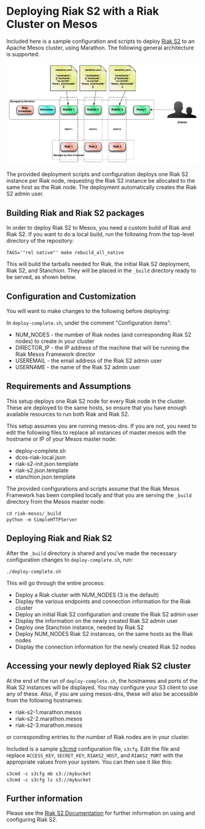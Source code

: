 # Deploying Riak S2 with a Riak Cluster on Mesos

Included here is a sample configuration and scripts to deploy
[Riak S2](http://basho.com/products/riak-s2/) to an Apache Mesos cluster, using
Marathon.  The following general architecture is supported:

![Architecture](img/RiakS2_Mesos.png)

The provided deployment scripts and configuration deploys one Riak S2 instance
per Riak node, requesting the Riak S2 instance be allocated to the same host as
the Riak node.  The deployment automatically creates the Riak S2 admin user.

## Building Riak and Riak S2 packages

In order to deploy Riak S2 to Mesos, you need a custom build of Riak and Riak
S2.  If you want to do a local build, run the following from the top-level
directory of the repository:

```
TAGS='"rel native"' make rebuild_all_native
```

This will build the tarballs needed for Riak, the initial Riak S2 deployment,
Riak S2, and Stanchion.  They will be placed in the `_build` directory ready to
be served, as shown below.

## Configuration and Customization

You will want to make changes to the following before deploying:

In `deploy-complete.sh`, under the comment "Configuration items":
- NUM_NODES - the number of Riak nodes (and corresponding Riak S2 nodes) to
  create in your cluster
- DIRECTOR_IP - the IP address of the machine that will be running the Riak
  Mesos Framework director
- USEREMAIL - the email address of the Riak S2 admin user
- USERNAME - the name of the Riak S2 admin user

## Requirements and Assumptions

This setup deploys one Riak S2 node for every Riak node in the cluster.  These
are deployed to the same hosts, so ensure that you have enough available
resources to run both Riak and Riak S2.

This setup assumes you are running mesos-dns.  If you are not, you need to edit
the following files to replace all instances of master.mesos with the hostname
or IP of your Mesos master node:
- deploy-complete.sh
- dcos-riak-local.json
- riak-s2-init.json.template
- riak-s2.json.template
- stanchion.json.template

The provided configurations and scripts assume that the Riak Mesos Framework has
been compiled locally and that you are serving the `_build` directory from the
Mesos master node:

```
cd riak-mesos/_build
python -m SimpleHTTPServer
```

## Deploying Riak and Riak S2

After the `_build` directory is shared and you've made the necessary
configuration changes to `deploy-complete.sh`, run:

```
./deploy-complete.sh
```

This will go through the entire process:
- Deploy a Riak cluster with NUM_NODES (3 is the default)
- Display the various endpoints and connection information for the Riak cluster
- Deploy an initial Riak S2 configuration and create the Riak S2 admin user
- Display the information on the newly created Riak S2 admin user
- Deploy one Stanchion instance, needed by Riak S2
- Deploy NUM_NODES Riak S2 instances, on the same hosts as the Riak nodes
- Display the connection information for the newly created Riak S2 nodes

## Accessing your newly deployed Riak S2 cluster

At the end of the run of `deploy-complete.sh`, the hostnames and ports of the
Riak S2 instances will be displayed.  You may configure your S3 client to use
any of these.  Also, if you are using mesos-dns, these will also be accessible
from the following hostnames:
- riak-s2-1.marathon.mesos
- riak-s2-2.marathon.mesos
- riak-s2-3.marathon.mesos

or corresponding entries to the number of Riak nodes are in your cluster.

Included is a sample [s3cmd](http://s3tools.org/s3cmd) configuration file,
`s3cfg`.  Edit the file and replace `ACCESS_KEY`, `SECRET_KEY`, `RIAKS2_HOST`,
and `RIAKS2_PORT` with the appropriate values from your system.  You can then
use it like this:

```
s3cmd -c s3cfg mb s3://mybucket
s3cmd -c s3cfg ls s3://mybucket
```

## Further information

Please see the [Riak S2 Documentation](http://docs.basho.com/riakcs/latest/) for
further information on using and configuring Riak S2.
